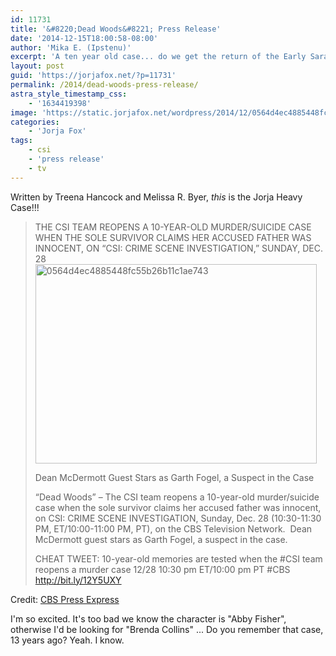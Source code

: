 ```yaml
---
id: 11731
title: '&#8220;Dead Woods&#8221; Press Release'
date: '2014-12-15T18:00:58-08:00'
author: 'Mika E. (Ipstenu)'
excerpt: 'A ten year old case... do we get the return of the Early Sara Sidle Wig?'
layout: post
guid: 'https://jorjafox.net/?p=11731'
permalink: /2014/dead-woods-press-release/
astra_style_timestamp_css:
    - '1634419398'
image: 'https://static.jorjafox.net/wordpress/2014/12/0564d4ec4885448fc55b26b11c1ae7433.png'
categories:
    - 'Jorja Fox'
tags:
    - csi
    - 'press release'
    - tv
---
```


Written by Treena Hancock and Melissa R. Byer, <em>this</em> is the Jorja Heavy Case!!!
<blockquote>THE CSI TEAM REOPENS A 10-YEAR-OLD MURDER/SUICIDE CASE WHEN THE SOLE SURVIVOR CLAIMS HER ACCUSED FATHER WAS INNOCENT, ON “CSI: CRIME SCENE INVESTIGATION,” SUNDAY, DEC. 28

<img class="aligncenter size-full wp-image-11732" src="//static.jorjafox.net/wordpress/2014/12/0564d4ec4885448fc55b26b11c1ae7432.png" alt="0564d4ec4885448fc55b26b11c1ae743" width="450" height="319" />

Dean McDermott Guest Stars as Garth Fogel, a Suspect in the Case

“Dead Woods” – The CSI team reopens a 10-year-old murder/suicide case when the sole survivor claims her accused father was innocent, on CSI: CRIME SCENE INVESTIGATION, Sunday, Dec. 28 (10:30-11:30 PM, ET/10:00-11:00 PM, PT), on the CBS Television Network.  Dean McDermott guest stars as Garth Fogel, a suspect in the case.

CHEAT TWEET: 10-year-old memories are tested when the #CSI team reopens a murder case 12/28 10:30 pm ET/10:00 pm PT #CBS http://bit.ly/12Y5UXY</blockquote>
Credit: <a href="http://www.cbspressexpress.com/cbs-entertainment/releases/view?id=41513">CBS Press Express</a>

I'm so excited. It's too bad we know the character is "Abby Fisher", otherwise I'd be looking for "Brenda Collins" ... Do you remember that case, 13 years ago? Yeah. I know.